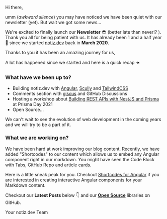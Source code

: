 Hi there,

umm (_awkward silence_) you may have noticed we have been quiet with our newsletter (yet). But wait we got some news...

We're excited to finally launch our **Newsletter** 😎 (better late than never!? ). Thank you all for being patient with us. It has already been 1 and a half year 🤯 since we started [notiz.dev](https://notiz.dev/?utm_campaign=first-newsletter&utm_source=newsletter&utm_medium=email) back in **March 2020**.

Thanks to you it has been an amazing journey for us,

A lot has happened since we started and here is a quick recap ⏪

### What have we been up to?

- Building notiz.dev with [Angular](https://angular.io/), [Scully](https://scully.io/) and [TailwindCSS](https://tailwindcss.com/)
- Comments section with [giscus](https://giscus.vercel.app/) and GitHub Discussions
- Hosting a workshop about [Building REST APIs with NestJS and Prisma](https://www.youtube.com/watch?v=mmbd5hcQUaY) at Prisma Day 2021
- Open Source...

We can't wait to see the evolution of web development in the coming years and we will try to be a part of it.

### What we are working on?

We have been hard at work improving our blog content. Recently, we have added "Shortcodes" to our content which allows us to embed any Angular component right in our markdown. You might have seen the Code Block with Tabs, GitHub Repo and article cards. 

Here is a little sneak peak for you. Checkout [Shortcodes for Angular](https://shortcodes.notiz.dev/?utm_campaign=first-newsletter&utm_source=newsletter&utm_medium=email) if you are interested in creating interactive Angular components for your Markdown content. 

Checkout our **Latest Posts** below 👇 and our [**Open Source**](https://github.com/notiz-dev) libraries on GitHub.

Your notiz.dev Team

<component src="posts/latest-posts-1.html"></component>
